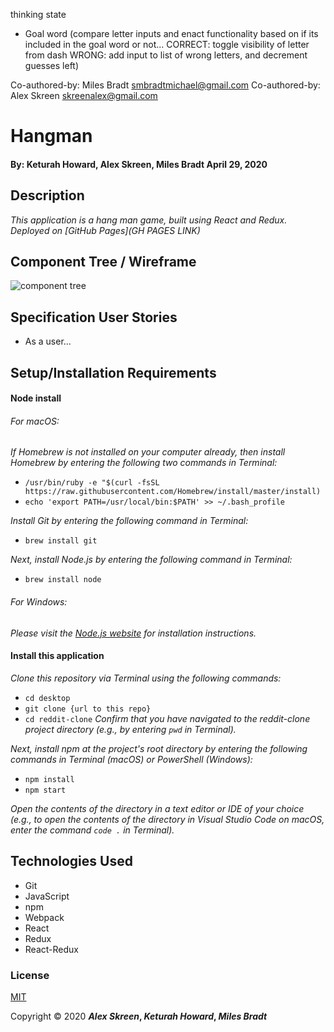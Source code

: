 thinking state

- Goal word (compare letter inputs and enact functionality based on if its included in the goal word or not... CORRECT: toggle visibility of letter from dash WRONG: add input to list of wrong letters, and decrement guesses left)

Co-authored-by: Miles Bradt <smbradtmichael@gmail.com>
Co-authored-by: Alex Skreen <skreenalex@gmail.com>

# Hangman

#### By: Keturah Howard, Alex Skreen, Miles Bradt April 29, 2020

## Description

_This application is a hang man game, built using React and Redux._
_Deployed on [GitHub Pages](GH PAGES LINK)_

## Component Tree / Wireframe
![component tree](ComponentTree.jpg)

## Specification User Stories
* As a user...


## Setup/Installation Requirements

#### Node install

###### For macOS:
_If Homebrew is not installed on your computer already, then install Homebrew by entering the following two commands in Terminal:_
* ``/usr/bin/ruby -e "$(curl -fsSL https://raw.githubusercontent.com/Homebrew/install/master/install)``
* ``echo 'export PATH=/usr/local/bin:$PATH' >> ~/.bash_profile``

_Install Git by entering the following command in Terminal:_
* ``brew install git``

_Next, install Node.js by entering the following command in Terminal:_
* ``brew install node``

###### For Windows:
_Please visit the [Node.js website](https://nodejs.org/en/download/) for installation instructions._

#### Install this application

_Clone this repository via Terminal using the following commands:_
* ``cd desktop``
* ``git clone {url to this repo}``
* ``cd reddit-clone``
_Confirm that you have navigated to the reddit-clone project directory (e.g., by entering ``pwd`` in Terminal)._

_Next, install npm at the project's root directory by entering the following commands in Terminal (macOS) or PowerShell (Windows):_
* ``npm install``
* ``npm start``

_Open the contents of the directory in a text editor or IDE of your choice (e.g., to open the contents of the directory in Visual Studio Code on macOS, enter the command ``code .`` in Terminal)._

## Technologies Used

* Git
* JavaScript
* npm
* Webpack
* React
* Redux
* React-Redux

### License

[MIT](https://choosealicense.com/licenses/mit/)

Copyright &copy; 2020 **_Alex Skreen_, _Keturah Howard_, _Miles Bradt_** 